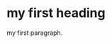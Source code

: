 <!DOCTYPE html>
<html>
<body>
  <h1>my first heading</h1>
  <p>my first paragraph.</p>
  </body>
  </html>
<!--
**aman79030/aman79030** is a ✨ _special_ ✨ repository because its `README.md` (this file) appears on your GitHub profile.

